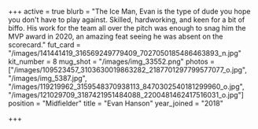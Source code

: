 +++
active = true
blurb = "The Ice Man, Evan is the type of dude you hope you don't have to play against. Skilled, hardworking, and keen for a bit of biffo. His work for the team all over the pitch was enough to snag him the MVP award in 2020, an amazing feat seeing he was absent on the scorecard."
fut_card = "/images/141441419_316569249779409_7027050185486463893_n.jpg"
kit_number = 8
mug_shot = "/images/img_33552.png"
photos = ["/images/109523457_3103630019863282_2187701297799577077_o.jpg", "/images/img_5387.jpg", "/images/119219962_3159548370938113_8470302540181299960_o.jpg", "/images/121029709_3187421951484088_2200481462417516031_o.jpg"]
position = "Midfielder"
title = "Evan Hanson"
year_joined = "2018"

+++

